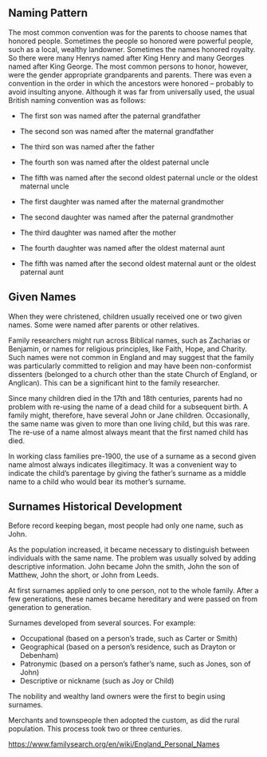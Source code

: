 ## Naming Pattern

The most common convention was for the parents to choose names that honored people. Sometimes the people so honored were powerful people, such as a local, wealthy landowner. Sometimes the names honored royalty. So there were many Henrys named after King Henry and many Georges named after King George. The most common persons to honor, however, were the gender appropriate grandparents and parents. There was even a convention in the order in which the ancestors were honored – probably to avoid insulting anyone. Although it was far from universally used, the usual British naming convention was as follows:

* The first son was named after the paternal grandfather
* The second son was named after the maternal grandfather
* The third son was named after the father
* The fourth son was named after the oldest paternal uncle
* The fifth was named after the second oldest paternal uncle or the oldest maternal uncle

* The first daughter was named after the maternal grandmother
* The second daughter was named after the paternal grandmother
* The third daughter was named after the mother
* The fourth daughter was named after the oldest maternal aunt
* The fifth was named after the second oldest maternal aunt or the oldest paternal aunt

## Given Names

When they were christened, children usually received one or two given names. Some were named after parents or other relatives.

Family researchers might run across Biblical names, such as Zacharias or Benjamin, or names for religious principles, like Faith, Hope, and Charity. Such names were not common in England and may suggest that the family was particularly committed to religion and may have been non-conformist dissenters (belonged to a church other than the state Church of England, or Anglican). This can be a significant hint to the family researcher.

Since many children died in the 17th and 18th centuries, parents had no problem with re-using the name of a dead child for a subsequent birth. A family might, therefore, have several John or Jane children. Occasionally, the same name was given to more than one living child, but this was rare. The re-use of a name almost always meant that the first named child has died.

In working class families pre-1900, the use of a surname as a second given name almost always indicates illegitimacy. It was a convenient way to indicate the child’s parentage by giving the father’s surname as a middle name to a child who would bear its mother’s surname.

## Surnames Historical Development

Before record keeping began, most people had only one name, such as John.

As the population increased, it became necessary to distinguish between individuals with the same name. The problem was usually solved by adding descriptive information. John became John the smith, John the son of Matthew, John the short, or John from Leeds.

At first surnames applied only to one person, not to the whole family. After a few generations, these names became hereditary and were passed on from generation to generation.

Surnames developed from several sources. For example:

* Occupational (based on a person’s trade, such as Carter or Smith)
* Geographical (based on a person’s residence, such as Drayton or Debenham)
* Patronymic (based on a person’s father’s name, such as Jones, son of John)
* Descriptive or nickname (such as Joy or Child)

The nobility and wealthy land owners were the first to begin using surnames.

Merchants and townspeople then adopted the custom, as did the rural population. This process took two or three centuries.

https://www.familysearch.org/en/wiki/England_Personal_Names